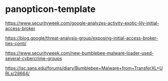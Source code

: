 # panopticon-template

https://www.securityweek.com/google-analyzes-activity-exotic-lily-initial-access-broker

https://blog.google/threat-analysis-group/exposing-initial-access-broker-ties-conti/

https://www.securityweek.com/new-bumblebee-malware-loader-used-several-cybercrime-groups

https://isc.sans.edu/forums/diary/Bumblebee+Malware+from+TransferXL+URLs/28664/
